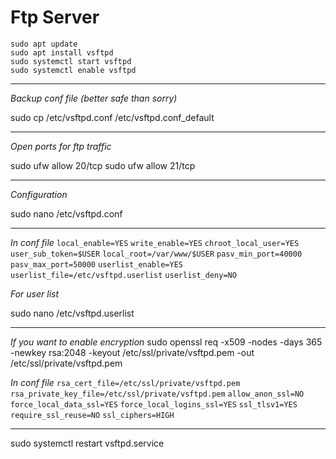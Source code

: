 # Ftp Server

    sudo apt update
    sudo apt install vsftpd
    sudo systemctl start vsftpd
    sudo systemctl enable vsftpd

---

*Backup conf file (better safe than sorry)*


   sudo cp /etc/vsftpd.conf /etc/vsftpd.conf_default


 ---
 
*Open ports for ftp traffic*

   sudo ufw allow 20/tcp
   sudo ufw allow 21/tcp

---

*Configuration*

   sudo nano /etc/vsftpd.conf

---

*In conf file*
`local_enable=YES`
`write_enable=YES`
`chroot_local_user=YES`
`user_sub_token=$USER`
`local_root=/var/www/$USER`
`pasv_min_port=40000`
`pasv_max_port=50000`
`userlist_enable=YES`
`userlist_file=/etc/vsftpd.userlist`
`userlist_deny=NO`

*For user list*

   sudo nano /etc/vsftpd.userlist

---

*If you want to enable encryption*
   sudo openssl req -x509 -nodes -days 365 -newkey rsa:2048 -keyout /etc/ssl/private/vsftpd.pem -out /etc/ssl/private/vsftpd.pem

*In conf file*
`rsa_cert_file=/etc/ssl/private/vsftpd.pem`
`rsa_private_key_file=/etc/ssl/private/vsftpd.pem`
`allow_anon_ssl=NO`
`force_local_data_ssl=YES`
`force_local_logins_ssl=YES`
`ssl_tlsv1=YES`
`require_ssl_reuse=NO`
`ssl_ciphers=HIGH`

---

   sudo systemctl restart vsftpd.service

